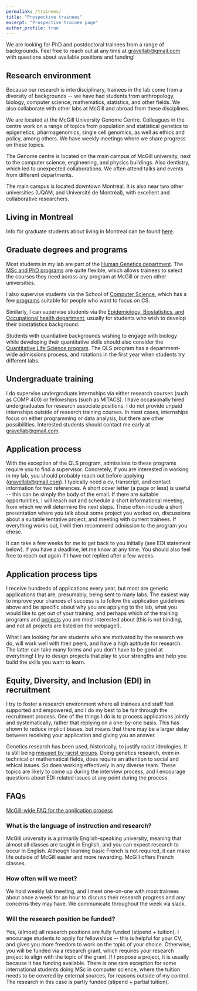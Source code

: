 ```yaml
---
permalink: /trainees/
title: "Prospective trainees"
excerpt: "Prospective trainee page"
author_profile: true
---
```


We are looking for PhD and postdoctoral trainees from a range of backgrounds. 
Feel free to reach out at any time at [gravellab@gmail.com](mailto:gravellab@gmail.com) with questions about available positions and funding! 

## Research environment

Because our research is interdisciplinary, trainees in the lab come from a diversity of backgrounds -- we have had students from anthropology, biology, computer science, mathematics, statistics, and other fields. We also collaborate with other labs at McGill and abroad from these disciplines. 

We are located at the McGill University Genome Centre. Colleagues in the centre work on a range of topics from population and statistical genetics to epigenetics, pharmagenomics, single cell genomics, as well as ethics and policy, among others. We have weekly meetings where we share progress on these topics. 

The Genome centre is located on the main campus of McGill university, next to the computer science, engineering, and physics buildings. Also dentistry, which led to unexpected collaborations. We often attend talks and events from different departments. 

The main campus is located downtown Montréal. It is also near two other universities (UQAM, and Université de Montréal), with excellent and collaborative researchers.  

## Living in Montreal

Info for graduate students about living in Montreal can be found [here](https://www.mcgill.ca/gradapplicants/gradlife/living-montreal).


## Graduate degrees and programs

Most students in my lab are part of the [Human Genetics department](https://www.mcgill.ca/humangenetics/). The [MSc and PhD programs](https://www.mcgill.ca/humangenetics/our-programs/msc-and-phd-programs) are quite flexible, which allows trainees to select the courses they need across any program at McGill or even other universities. 

I also supervise students via the School of [Computer Science](https://www.cs.mcgill.ca/), which has a few [programs](https://www.cs.mcgill.ca/graduate/future/overview/) suitable for people who want to focus on CS.  

Similarly, I can supervise students via the [Epidemiology, Biostatistics, and Occupational health department](https://www.mcgill.ca/epi-biostat-occh/), usually for students who wish to develop their biostatistics background. 

Students with quantiative backgrounds wishing to engage with biology while developing their quantitative skills should also consider the [Quantitative Life Science program](https://www.mcgill.ca/qls/). The QLS program has a department-wide admissions process, and rotations in the first year when students try different labs.    

## Undergraduate training

I do supervise undergraduate internships via either research courses (such as COMP 400) or fellowships (such as MITACS). I have occasionally hired undergraduates for research associate positions. I do not provide unpaid internships outside of research training courses. In most cases, internships focus on either programming or data analysis, but there are other possibilities. Interested students should contact me early at [gravellab@gmail.com](mailto:gravellab@gmail.com). 

## Application process

With the exception of the QLS program, admissions to these programs require you to find a supervisor. Concretely, if you are interested in working in my lab, you should probably reach out before applying ([gravellab@gmail.com](mailto:gravellab@gmail.com)). I typically need a cv, transcript, and contact information for two references. A short cover letter (a page or less) is useful -- this can be simply the body of the email. If there are suitable opportunities, I will reach out and schedule a short informational meeting, from which we will determine the next steps. These often include a short presentation where you talk about some project you worked on, discussions about a suitable tentative project, and meeting with current trainees. If everything works out, I will then recommend admission to the program you chose. 

It can take a few weeks for me to get back to you initially (see EDI statement below). If you have a deadline, let me know at any time. You should also feel free to reach out again if I have not replied after a few weeks. 

## Application process tips

I receive hundreds of applications every year, but most are generic applications that are, presumably, being sent to many labs. The easiest way to improve your chances of success is to follow the application guidelines above and be specific about why you are applying to the lab, what you would like to get out of your training, and perhaps which of the training programs and [projects](/projects/) you are most interested about (this is not binding, and not all projects are listed on the webpage!).

What I am looking for are students who are motivated by the research we do, will work well with their peers, and have a high aptitude for research. The latter can take many forms and you don't have to be good at everything! I try to design projects that play to your strengths and help you build the skills you want to learn. 


## Equity, Diversity, and Inclusion (EDI) in recruitment

I try to foster a research environment where all trainees and staff feel supported and empowered, and I do my best to be fair through the recruitment process. One of the things I do is to process applications jointly and systematically, rather that replying on a one-by-one basis. This has shown to reduce implicit biases, but means that there may be a larger delay between receiving your application and giving you an answer.       

Genetics research has been used, historically, to justify racist ideologies. It is still being [misused by racist groups](https://www.nature.com/articles/d41586-022-03252-z). Doing genetics research, even in technical or mathematical fields, does require an attention to social and ethical issues. So does working effectively in any diverse team. These topics are likely to come up during the interview process, and I encourage questions about EDI-related issues at any point during the process.   


## FAQs


[McGill-wide FAQ for the application process](https://www.mcgill.ca/gradapplicants/how-apply/application-support)

### What is the language of instruction and research?

McGill university is a primarily English-speaking university, meaning that almost all classes are taught in English, and you can expect research to occur in English. Although learning basic French is not required, it can make life outside of McGill easier and more rewarding. McGill offers French classes.

### How often will we meet?

We hold weekly lab meeting, and I meet one-on-one with most trainees about once a week for an hour to discuss their research progress and any concerns they may have. We communicate throughout the week via slack. 

### Will the research position be funded?

Yes, (almost) all research positions are fully funded (stipend + tuition). I encourage students to apply for fellowships -- this is helpful for your CV, and gives you more freedom to work on the topic of your choice. Otherwise, you will be funded via a research grant, which requires your research project to align with the topic of the grant. If I propose a project, it is usually because it has funding available. 
There is one rare exception for some international students doing MSc in computer science, where the tuition needs to be covered by external sources, for reasons outside of my control. The research in this case is partly funded (stipend + partial tuition).      



